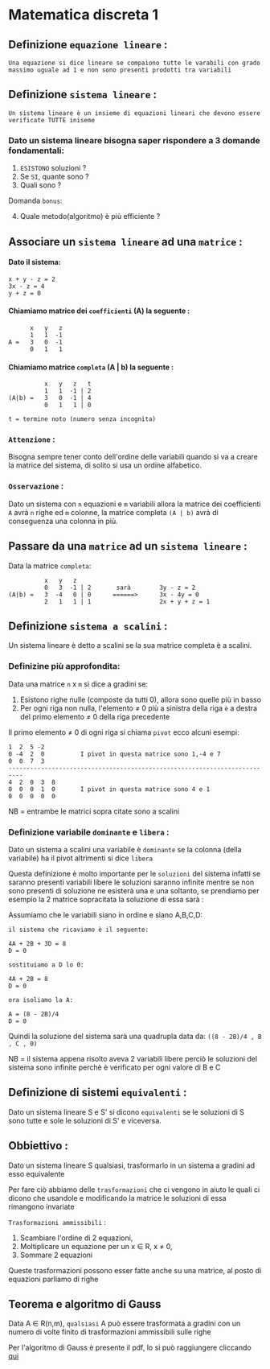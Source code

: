 # **Matematica discreta 1**

## **Definizione `equazione lineare`** :

    Una equazione si dice lineare se compaiono tutte le varabili con grado 
    massimo uguale ad 1 e non sono presenti prodotti tra variabili

## **Definizione `sistema lineare`** :

    Un sistema lineare è un insieme di equazioni lineari che devono essere verificate TUTTE iniseme


### Dato un  sistema lineare bisogna saper rispondere a 3 domande fondamentali:

1. `ESISTONO` soluzioni ? 
2. Se `SI`, quante sono ?
3. Quali sono ?

Domanda `bonus`:

4. Quale metodo(algoritmo) è più efficiente ? 

## **Associare un `sistema lineare` ad una `matrice`** :

#### Dato il sistema:

    x + y - z = 2         
    3x - z = 4
    y + z = 0

#### Chiamiamo matrice dei `coefficienti` (A) la seguente :

          x   y   z
          1   1  -1
    A =   3   0  -1
          0   1   1

#### Chiamiamo matrice `completa` (A | b) la seguente : 

              x   y   z   t
              1   1  -1 | 2
    (A|b) =   3   0  -1 | 4
              0   1   1 | 0

    t = termine noto (numero senza incognita)

### `Attenzione` : 
Bisogna sempre tener conto dell'ordine delle variabili quando si va a creare la matrice del sistema, di solito si usa un ordine alfabetico.

### `Osservazione` : 
Dato un sistema con `n` equazioni e `m` variabili allora la matrice dei coefficienti `A` avrà `n` righe ed `m` colonne, la matrice completa `(A | b)` avrà di conseguenza una colonna in più.

## **Passare da una `matrice` ad un `sistema lineare`** : 

Data la matrice `completa`:

              x   y   z   
              0   3  -1 | 2       sarà        3y - z = 2
    (A|b) =   3  -4   0 | 0      ======>      3x - 4y = 0
              2   1   1 | 1                   2x + y + z = 1

## **Definizione `sistema a scalini`** :

Un sistema lineare è detto a scalini se la sua matrice completa è a scalini.

### **Definizine più approfondita**:

Data una matrice `n` x `m` si dice a gradini se:

1. Esistono righe nulle (composte da tutti 0), allora sono quelle più in basso
2. Per ogni riga non nulla, l'elemento ≠ 0 più a sinistra della riga `è` a destra del primo elemento ≠ 0 della riga precedente

Il primo elemento ≠ 0 di ogni riga si chiama `pivot` ecco alcuni esempi:

    1  2  5 -2
    0 -4  2  0          I pivot in questa matrice sono 1,-4 e 7
    0  0  7  3
    --------------------------------------------------------------------------
    4  2  0  3  8
    0  0  0  1  0       I pivot in questa matrice sono 4 e 1
    0  0  0  0  0

NB = entrambe le matrici sopra citate sono a scalini

### Definizione variabile `dominante` e `libera` :

Dato un sistema a scalini una variabile è `dominante` se la colonna (della variabile) ha il pivot altrimenti si dice `libera`

Questa definizione è molto importante per le `soluzioni` del sistema infatti se saranno presenti variabili libere le soluzioni saranno infinite mentre se non sono presenti di soluzione ne esisterà una e una soltanto, se prendiamo per esempio la 2 matrice sopracitata la soluzione di essa sarà : 

Assumiamo che le variabili siano in ordine e siano A,B,C,D: 

    il sistema che ricaviamo è il seguente:

    4A + 2B + 3D = 8
    D = 0

    sostituiamo a D lo 0:

    4A + 2B = 8
    D = 0

    ora isoliamo la A:

    A = (8 - 2B)/4
    D = 0

Quindi la soluzione del sistema sarà una quadrupla data da:  `((8 - 2B)/4 , B , C , 0)`

NB = il sistema appena risolto aveva 2 variabili libere perciò le soluzioni del sistema sono infinite perchè è verificato per ogni valore di B e C

## **Definizione di sistemi `equivalenti`** :

Dato un sistema lineare S e S' si dicono `equivalenti` se le soluzioni di S sono tutte e sole le soluzioni di S' e viceversa.

## **Obbiettivo** :

Dato un sistema lineare S qualsiasi, trasformarlo in un sistema a gradini ad esso equivalente

Per fare ciò abbiamo delle `trasformazioni` che ci vengono in aiuto le quali ci dicono che usandole e modificando la matrice le soluzioni di essa rimangono invariate

`Trasformazioni ammissibili` :

1. Scambiare l'ordine di 2 equazioni,
2. Moltiplicare un equazione per un x ∈ R, x ≠ 0,
3. Sommare 2 equazioni

Queste trasformazioni possono esser fatte anche su una matrice, al posto di equazioni parliamo di righe

## **Teorema e algoritmo di Gauss**

Data A ∈ R(n,m), `qualsiasi` A può essere trasformata a gradini con un numero di volte finito di trasformazioni ammissibili sulle righe

Per l'algoritmo di Gauss è presente il pdf, lo si può raggiungere cliccando [qui](Gauss.pdf) 

